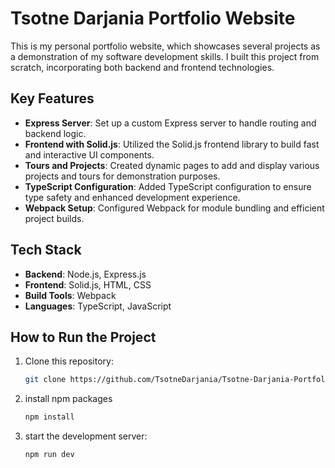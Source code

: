# Tsotne Darjania Portfolio Website

This is my personal portfolio website, which showcases several projects as a demonstration of my software development skills. I built this project from scratch, incorporating both backend and frontend technologies.

## Key Features

- **Express Server**: Set up a custom Express server to handle routing and backend logic.
- **Frontend with Solid.js**: Utilized the Solid.js frontend library to build fast and interactive UI components.
- **Tours and Projects**: Created dynamic pages to add and display various projects and tours for demonstration purposes.
- **TypeScript Configuration**: Added TypeScript configuration to ensure type safety and enhanced development experience.
- **Webpack Setup**: Configured Webpack for module bundling and efficient project builds.

## Tech Stack

- **Backend**: Node.js, Express.js
- **Frontend**: Solid.js, HTML, CSS
- **Build Tools**: Webpack
- **Languages**: TypeScript, JavaScript

## How to Run the Project

1. Clone this repository:
   ```bash
   git clone https://github.com/TsotneDarjania/Tsotne-Darjania-Portfolio-Projects

2. install npm packages
   ```bash
   npm install

3. start the development server:
   ```bash
   npm run dev


